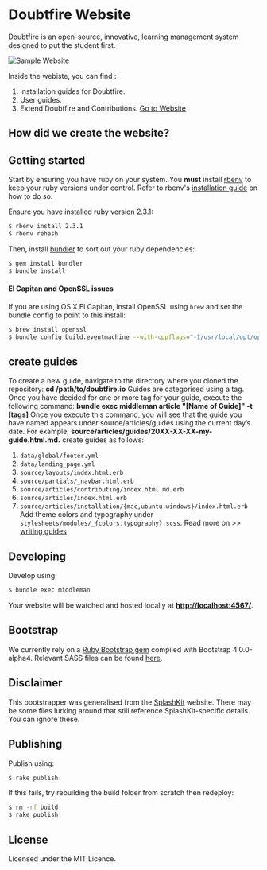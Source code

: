 # Doubtfire Website
Doubtfire is an open-source, innovative, learning management system designed to put the student first.

![Sample Website](webpage.png)

Inside the webiste, you can find :
1. Installation guides for Doubtfire.
2. User guides.
3. Extend Doubtfire and Contributions.
[Go to Website](https://doubtfire-lms.github.io/doubtfire.io/)

## How did we create the website?
## Getting started

Start by ensuring you have ruby on your system. You **must** install [rbenv](https://github.com/rbenv/rbenv) to keep your ruby versions under control. Refer to rbenv's [installation guide](https://github.com/rbenv/rbenv#installation) on how to do so.

Ensure you have installed ruby version 2.3.1:

```bash
$ rbenv install 2.3.1
$ rbenv rehash
```

Then, install [bundler](http://bundler.io) to sort out your ruby dependencies:

```bash
$ gem install bundler
$ bundle install
```

#### El Capitan and OpenSSL issues

If you are using OS X El Capitan, install OpenSSL using `brew` and set the bundle
config to point to this install:

```bash
$ brew install openssl
$ bundle config build.eventmachine --with-cppflags="-I/usr/local/opt/openssl/include -L/usr/local/opt/openssl/lib"
```
## create guides
To create a new guide, navigate to the directory where you cloned the repository:
**cd /path/to/doubtfire.io**
Guides are categorised using a tag. Once you have decided for one or more tag for your guide, execute the following command:
**bundle exec middleman article "[Name of Guide]" -t [tags]**
Once you execute this command, you will see that the guide you have named appears under source/articles/guides using the current day’s date. For example, 
**source/articles/guides/20XX-XX-XX-my-guide.html.md.**
create guides as follows:

1. `data/global/footer.yml`
1. `data/landing_page.yml`
1. `source/layouts/index.html.erb`
1. `source/partials/_navbar.html.erb`
1. `source/articles/contributing/index.html.md.erb`
1. `source/articles/index.html.erb`
1. `source/articles/installation/{mac,ubuntu,windows}/index.html.erb`
Add theme colors and typography under `stylesheets/modules/_{colors,typography}.scss`.
 Read more on >> [writing guides](https://doubtfire-lms.github.io/doubtfire.io/articles/contributing/)
 
## Developing

Develop using:

```bash
$ bundle exec middleman
```

Your website will be watched and hosted locally at **[http://localhost:4567/](http://localhost:4567/)**.

## Bootstrap

We currently rely on a [Ruby Bootstrap gem](https://github.com/twbs/bootstrap-rubygem/tree/v4.0.0.alpha4) compiled with Bootstrap 4.0.0-alpha4.
Relevant SASS files can be found [here](https://github.com/twbs/bootstrap-rubygem/tree/v4.0.0.alpha4/assets/stylesheets).

## Disclaimer

This bootstrapper was generalised from the [SplashKit](https://github.com/splashkit/splashkit.io) website. There may be some files lurking around that still reference SplashKit-specific details. You can ignore these.

## Publishing

Publish using:

```bash
$ rake publish
```

If this fails, try rebuilding the build folder from scratch then redeploy:

```bash
$ rm -rf build
$ rake publish
```

## License

Licensed under the MIT Licence.
